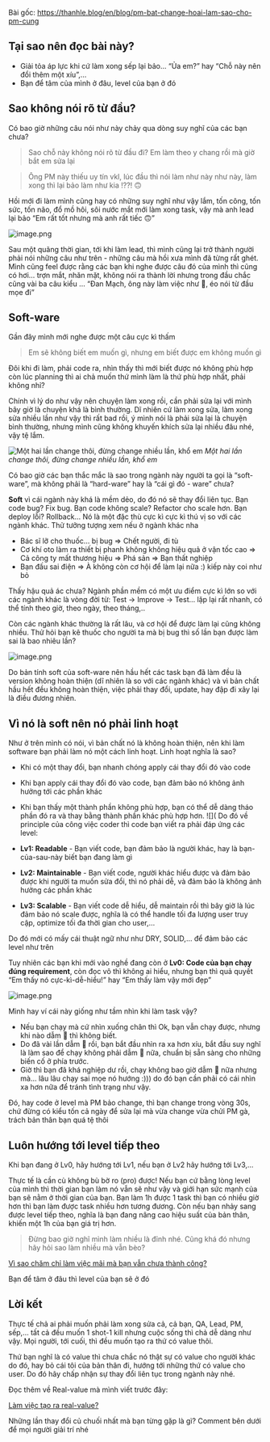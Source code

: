 Bài gốc: https://thanhle.blog/en/blog/pm-bat-change-hoai-lam-sao-cho-pm-cung

## Tại sao nên đọc bài này?

- Giải tỏa áp lực khi cứ làm xong sếp lại bảo… “Ủa em?” hay “Chỗ này nên đổi thêm một xíu”,…
- Bạn để tâm của mình ở đâu, level của bạn ở đó

## Sao không nói rõ từ đầu?

Có bao giờ những câu nói như này chảy qua dòng suy nghĩ của các bạn chưa?

> Sao chỗ này không nói rõ từ đầu đi? Em làm theo y chang rồi mà giờ bắt em sửa lại
> 

> Ông PM này thiếu uy tín vkl, lúc đầu thì nói làm như này như này, làm xong thì lại bảo làm như kia !??! 🙃
> 

Hồi mới đi làm mình cũng hay có những suy nghĩ như vậy lắm, tốn công, tốn sức, tốn não, đổ mồ hôi, sôi nước mắt mới làm xong task, vậy mà anh lead lại bảo “Em rất tốt nhưng mà anh rất tiếc 🙃”

![image.png](https://images.viblo.asia/a89eaa23-1b37-4f29-979d-8de69c4d46e9.png)

Sau một quãng thời gian, tới khi làm lead, thì mình cũng lại trở thành người phải nói những câu như trên - những câu mà hồi xưa mình đã từng rất ghét. Mình cũng feel được rằng các bạn khi nghe được câu đó của mình thì cũng có hơi… trợn mắt, nhăn mặt, không nói ra thành lời nhưng trong đầu chắc cũng vài ba câu kiểu … “Đan Mạch, ông này làm việc như 💩, éo nói từ đầu mọe đi”

## Soft-ware

Gần đây mình mới nghe được một câu cực kì thấm

> Em sẽ không biết em muốn gì, nhưng em biết được em không muốn gì
> 

Đôi khi đi làm, phải code ra, nhìn thấy thì mới biết được nó không phù hợp còn lúc planning thì ai chả muốn thứ mình làm là thứ phù hợp nhất, phải không nhỉ?

Chính vì lý do như vậy nên chuyện làm xong rồi, cần phải sửa lại với mình bây giờ là chuyện khá là bình thường. Dĩ nhiên cứ làm xong sửa, làm xong sửa nhiều lần như vậy thì rất bad rồi, ý mình nói là phải sửa lại là chuyện bình thường, nhưng mình cũng không khuyến khích sửa lại nhiều đâu nhé, vậy tệ lắm.

![Một hai lần change thôi, đừng change nhiều lần, khổ em](https://images.viblo.asia/a636e540-acfb-497d-ae9a-3334946a3b05.png)
*Một hai lần change thôi, đừng change nhiều lần, khổ em*

Có bao giờ các bạn thắc mắc là sao trong ngành này người ta gọi là “soft-ware”, mà không phải là “hard-ware” hay là “cái gì đó - ware” chưa?

**Soft** vì cái ngành này khá là mềm dẻo, do đó nó sẽ thay đổi liên tục. Bạn code bug? Fix bug. Bạn code không scale? Refactor cho scale hơn. Bạn deploy lỗi? Rollback… Nó là một đặc thù cực kì cực kì thú vị so với các ngành khác. Thử tưởng tượng xem nếu ở ngành khác nha

- Bác sĩ lỡ cho thuốc… bị bug ⇒ Chết người, đi tù
- Cơ khí oto làm ra thiết bị phanh không không hiệu quả ở vận tốc cao ⇒ Cả công ty mất thương hiệu ⇒ Phá sản ⇒ Bạn thất nghiệp
- Bạn đấu sai điện ⇒ À không còn cơ hội để làm lại nữa :) kiếp này coi như bỏ

Thấy hậu quả ác chưa? Ngành phần mềm có một ưu điểm cực kì lớn so với các ngành khác là vòng đời từ: Test → Improve → Test… lặp lại rất nhanh, có thể tính theo giờ, theo ngày, theo tháng,..

Còn các ngành khác thường là rất lâu, và cơ hội để được làm lại cũng không nhiều. Thử hỏi bạn kê thuốc cho người ta mà bị bug thì số lần bạn được làm sai là bao nhiêu lần?

![image.png](https://images.viblo.asia/1483cdd5-941d-4238-9f89-7aef18f90f10.png)

Do bản tính soft của soft-ware nên hầu hết các task bạn đã làm đều là version không hoàn thiện (dĩ nhiên là so với các ngành khác) và vì bản chất hầu hết đều không hoàn thiện, việc phải thay đổi, update, hay đập đi xây lại là điều đương nhiên.

## Vì nó là soft nên nó phải linh hoạt

Như ở trên mình có nói, vì bản chất nó là không hoàn thiện, nên khi làm software bạn phải làm nó một cách linh hoạt. Linh hoạt nghĩa là sao?

- Khi có một thay đổi, bạn nhanh chóng apply cái thay đổi đó vào code
- Khi bạn apply cái thay đổi đó vào code, bạn đảm bảo nó không ảnh hưởng tới các phần khác
- Khi bạn thấy một thành phần không phù hợp, bạn có thể dễ dàng tháo phần đó ra và thay bằng thành phần khác phù hợp hơn.
![](
Do đó về principle của công việc coder thì code bạn viết ra phải đáp ứng các level:

- **Lv1: Readable** - Bạn viết code, bạn đảm bảo là người khác, hay là bạn-của-sau-này biết bạn đang làm gì
- **Lv2: Maintainable** - Bạn viết code, người khác hiểu được và đảm bảo được khi người ta muốn sửa đổi, thì nó phải dễ, và đảm bảo là không ảnh hưởng các phần khác
- **Lv3: Scalable** - Bạn viết code dễ hiểu, dễ maintain rồi thì bây giờ là lúc đảm bảo nó scale được, nghĩa là có thể handle tối đa lượng user truy cập, optimize tối đa thời gian cho user,…

Do đó mới có mấy cái thuật ngữ như như DRY, SOLID,… để đảm bảo các level như trên

Tuy nhiên các bạn khi mới vào nghề đang còn ở **Lv0: Code của bạn chạy đúng requirement**, còn đọc vô thì không ai hiểu, nhưng bạn thì quả quyết “Em thấy nó cực-kì-dễ-hiểu!” hay “Em thấy làm vậy mới đẹp”

![image.png](https://images.viblo.asia/0637b477-d773-466c-9333-dc8e3ba9a965.png)

Mình hay ví cái này giống như tầm nhìn khi làm task vậy?

- Nếu bạn chạy mà cứ nhìn xuống chân thì Ok, bạn vẫn chạy được, nhưng khi nào dẫm 💩 thì không biết.
- Do đã vài lần dẫm 💩 rồi, bạn bắt đầu nhìn ra xa hơn xíu, bắt đầu suy nghĩ là làm sao để chạy không phải dẫm 💩 nữa, chuẩn bị sẵn sàng cho những biến cố ở phía trước.
- Giờ thì bạn đã khá nghiệp dư rồi, chạy không bao giờ dẫm 💩 nữa nhưng mà… lâu lâu chạy sai mọe nó hướng :))) do đó bạn cần phải có cái nhìn xa hơn nữa để tránh tình trạng như vậy.

Đó, hay code ở level mà PM bảo change, thì bạn change trong vòng 30s, chứ đừng có kiểu tốn cả ngày để sửa lại mà vừa change vừa chửi PM gà, trách bản thân bạn quá tệ thôi

## Luôn hướng tới level tiếp theo

Khi bạn đang ở Lv0, hãy hướng tới Lv1, nếu bạn ở Lv2 hãy hướng tới Lv3,…

Thực tế là cần cù không bù bờ ro (pro) được! Nếu bạn cứ bằng lòng level của mình thì thời gian bạn làm nó vẫn sẽ như vậy và giới hạn sức mạnh của bạn sẽ nằm ở thời gian của bạn. Bạn làm 1h được 1 task thì bạn có nhiều giờ hơn thì bạn làm được task nhiều hơn tương đương. Còn nếu bạn nhảy sang được level tiếp theo, nghĩa là bạn đang nâng cao hiệu suất của bản thân, khiến một 1h của bạn giá trị hơn.

> Đừng bao giờ nghĩ mình làm nhiều là đỉnh nhé. Cũng khá đó nhưng hãy hỏi sao làm nhiều mà vẫn bèo?
> 

[Vì sao chăm chỉ làm việc mãi mà bạn vẫn chưa thành công?](https://vietcetera.com/vn/vi-sao-cham-chi-lam-viec-mai-ma-ban-van-chua-thanh-cong)

Bạn để tâm ở đâu thì level của bạn sẽ ở đó

## Lời kết

Thực tế chả ai phải muốn phải làm xong sửa cả, cả bạn, QA, Lead, PM, sếp,… tất cả đều muốn 1 shot-1 kill nhưng cuộc sống thì chả dễ dàng như vậy. Mọi người, tới cuối, thì đều muốn tạo ra thứ có value thôi.

Thứ bạn nghĩ là có value thì chưa chắc nó thật sự có value cho người khác do đó, hay bỏ cái tôi của bản thân đi, hướng tới những thứ có value cho user. Do đó hãy chấp nhận sự thay đổi liên tục trong ngành này nhé.

Đọc thêm về Real-value mà mình viết trước đây:

[Làm việc tạo ra real-value?](https://thanhle.blog/en/blog/lam-viec-tao-ra-value)

Những lần thay đổi củ chuối nhất mà bạn từng gặp là gì? Comment bên dưới để mọi người giải trí nhé